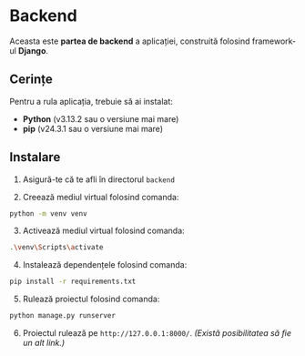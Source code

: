 # Backend

Aceasta este **partea de backend** a aplicației, construită folosind framework-ul **Django**.

## Cerințe

Pentru a rula aplicația, trebuie să ai instalat:

* **Python** (v3.13.2 sau o versiune mai mare)
* **pip** (v24.3.1 sau o versiune mai mare)

## Instalare

1. Asigură-te că te afli în directorul `backend`

2. Creează mediul virtual folosind comanda:

```bash
python -m venv venv
```

3. Activează mediul virtual folosind comanda:

```bash
.\venv\Scripts\activate
```

4. Instalează dependențele folosind comanda:

```bash
pip install -r requirements.txt
```

5. Rulează proiectul folosind comanda:

```bash
python manage.py runserver
```

6. Proiectul rulează pe `http://127.0.0.1:8000/`. *(Există posibilitatea să fie un alt link.)*
